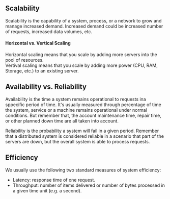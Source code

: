 
## Scalability

Scalability is the capability of a system, process, or a network to grow and manage increased demand. Increased demand could be increased number of requests, increased data volumes, etc.

#### Horizontal vs. Vertical Scaling

Horizontal scaling means that you scale by adding more servers into the pool of resources.  
Vertival scaling means that you scale by adding more power (CPU, RAM, Storage, etc.) to an existing server.  



## Availability vs. Reliability

Availability is the time a system remains operational to requests ina sppecific period of time. It's usually measured through percentage of time the system, service or a machine remains operational under normal conditions. But remember that, the account maintenance time, repair time, or other planned down time are all taken into account.

Reliability is the probability a system will fail in a given period. Remember that a distributed system is considered reliable in a scenario that part of the servers are down, but the overall system is able to process requests.


## Efficiency

We usually use the following two standard measures of system efficiency:

* Latency: response time of one request.
* Throughput: number of items delivered or number of bytes processed in a given time unit (e.g. a second).
